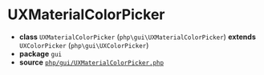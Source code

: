 # UXMaterialColorPicker

- **class** `UXMaterialColorPicker` (`php\gui\UXMaterialColorPicker`) **extends** `UXColorPicker` (`php\gui\UXColorPicker`)
- **package** `gui`
- **source** [`php/gui/UXMaterialColorPicker.php`](./src/main/resources/JPHP-INF/sdk/php/gui/UXMaterialColorPicker.php)
